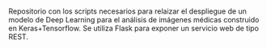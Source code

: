 # 
Repositorio con los scripts necesarios para relaizar el despliegue de un modelo de Deep Learning para el análisis de imágenes médicas construido en Keras+Tensorflow.
Se utiliza Flask para exponer un servicio web de tipo REST.

